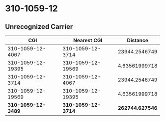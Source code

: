 # 310-1059-12
## Unrecognized Carrier


| CGI | Nearest CGI | Distance |
|-----|-------------|----------|
| 310-1059-12-4067 | 310-1059-12-3714 | 23944.2546749 |
| 310-1059-12-19395 | 310-1059-12-19569 | 4.63561999718 |
| 310-1059-12-3714 | 310-1059-12-4067 | 23944.2546749 |
| 310-1059-12-19569 | 310-1059-12-19395 | 4.63561999718 |
| **310-1059-12-3489** | **310-1059-12-3714** | **262744.627546** |
